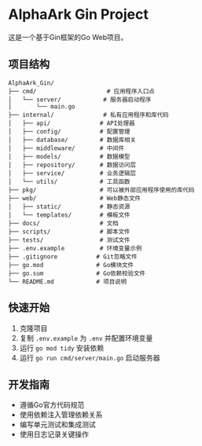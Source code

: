 # AlphaArk Gin Project

这是一个基于Gin框架的Go Web项目。

## 项目结构

```
AlphaArk_Gin/
├── cmd/                    # 应用程序入口点
│   └── server/            # 服务器启动程序
│       └── main.go
├── internal/              # 私有应用程序和库代码
│   ├── api/              # API处理器
│   ├── config/           # 配置管理
│   ├── database/         # 数据库相关
│   ├── middleware/       # 中间件
│   ├── models/           # 数据模型
│   ├── repository/       # 数据访问层
│   ├── service/          # 业务逻辑层
│   └── utils/            # 工具函数
├── pkg/                  # 可以被外部应用程序使用的库代码
├── web/                  # Web静态文件
│   ├── static/           # 静态资源
│   └── templates/        # 模板文件
├── docs/                 # 文档
├── scripts/              # 脚本文件
├── tests/                # 测试文件
├── .env.example          # 环境变量示例
├── .gitignore           # Git忽略文件
├── go.mod               # Go模块文件
├── go.sum               # Go依赖校验文件
└── README.md            # 项目说明
```

## 快速开始

1. 克隆项目
2. 复制 `.env.example` 为 `.env` 并配置环境变量
3. 运行 `go mod tidy` 安装依赖
4. 运行 `go run cmd/server/main.go` 启动服务器

## 开发指南

- 遵循Go官方代码规范
- 使用依赖注入管理依赖关系
- 编写单元测试和集成测试
- 使用日志记录关键操作 